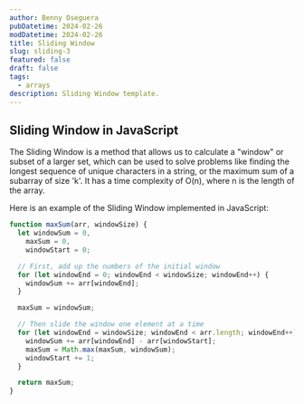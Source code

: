 ```yaml
---
author: Benny Oseguera
pubDatetime: 2024-02-26
modDatetime: 2024-02-26
title: Sliding Window
slug: sliding-3
featured: false
draft: false
tags:
  - arrays
description: Sliding Window template.
---
```


## Sliding Window in JavaScript

The Sliding Window is a method that allows us to calculate a "window" or subset of a larger set, which can be used to solve problems like finding the longest sequence of unique characters in a string, or the maximum sum of a subarray of size 'k'. It has a time complexity of O(n), where n is the length of the array.

Here is an example of the Sliding Window implemented in JavaScript:

```javascript
function maxSum(arr, windowSize) {
  let windowSum = 0,
    maxSum = 0,
    windowStart = 0;

  // First, add up the numbers of the initial window
  for (let windowEnd = 0; windowEnd < windowSize; windowEnd++) {
    windowSum += arr[windowEnd];
  }

  maxSum = windowSum;

  // Then slide the window one element at a time
  for (let windowEnd = windowSize; windowEnd < arr.length; windowEnd++) {
    windowSum += arr[windowEnd] - arr[windowStart];
    maxSum = Math.max(maxSum, windowSum);
    windowStart += 1;
  }

  return maxSum;
}
```
